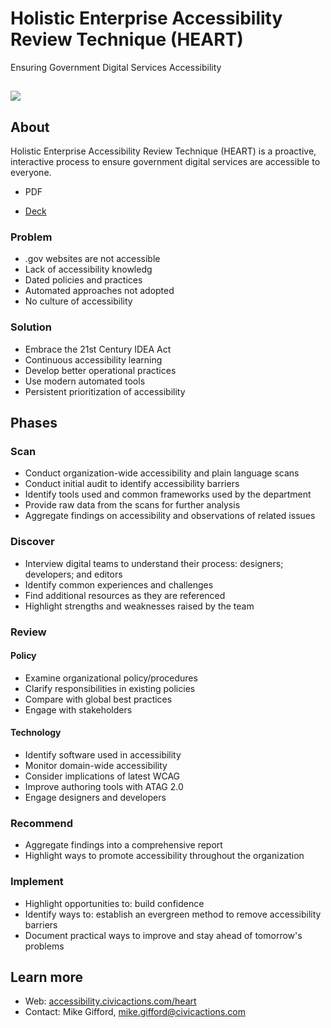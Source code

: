 # Holistic Enterprise Accessibility Review Technique (HEART)

Ensuring Government Digital Services Accessibility

## ![](https://lh5.googleusercontent.com/7Cl86hJzMPTeYd8r312ACmsxVB0TOO0bMpoQYil2ooYPEnaFwTZ_yTc-TJ2W_ZxYOWwhd8MsXUCYH1GP5umfUmWaj_7gZut3t9mFTGaeI3L_iKMFk7tbVdoLfY6_mxV4lCtDKTZ5)

## About

Holistic Enterprise Accessibility Review Technique (HEART) is a proactive, interactive process to ensure government digital services are accessible to everyone.

- PDF

- [Deck](https://docs.google.com/presentation/d/1H6bhM6wqFIds3cXCI3eE0YD65_GmYKzwRviuhs4Jj7s/edit?usp=sharing)

### Problem

- .gov websites are not accessible
- Lack of accessibility knowledg
- Dated policies and practices
- Automated approaches not adopted
- No culture of accessibility

### Solution

- Embrace the 21st Century IDEA Act
- Continuous accessibility learning
- Develop better operational practices
- Use modern automated tools
- Persistent prioritization of accessibility

## Phases

### Scan

- Conduct organization-wide accessibility and plain language scans
- Conduct initial audit to identify accessibility barriers
- Identify tools used and common frameworks used by the department
- Provide raw data from the scans for further analysis
- Aggregate findings on accessibility and observations of related issues

### Discover

- Interview digital teams to understand their process: designers; developers; and editors
- Identify common experiences and challenges
- Find additional resources as they are referenced
- Highlight strengths and weaknesses raised by the team

### Review

#### Policy

- Examine organizational policy/procedures
- Clarify responsibilities in existing policies
- Compare with global best practices
- Engage with stakeholders

#### Technology

- Identify software used in accessibility
- Monitor domain-wide accessibility
- Consider implications of latest WCAG
- Improve authoring tools with ATAG 2.0
- Engage designers and developers

### Recommend

- Aggregate findings into a comprehensive report
- Highlight ways to promote accessibility throughout the organization

### Implement

- Highlight opportunities to: build confidence
- Identify ways to: establish an evergreen method to remove accessibility barriers
- Document practical ways to improve and stay ahead of tomorrow's problems

## Learn more

- Web: [accessibility.civicactions.com/heart](https://accessibility.civicactions.com/heart)
- Contact: Mike Gifford, [mike.gifford@civicactions.com](mailto:mike.gifford@civicactions.com)
